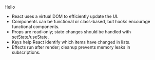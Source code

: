 Hello

- React uses a virtual DOM to efficiently update the UI.
- Components can be functional or class-based, but hooks encourage functional components.
- Props are read-only; state changes should be handled with setState/useState.
- Keys help React identify which items have changed in lists.
- Effects run after render; cleanup prevents memory leaks in subscriptions.
